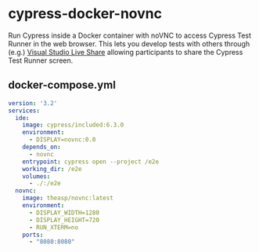 # cypress-docker-novnc
Run Cypress inside a Docker container with noVNC to access Cypress Test Runner in the web browser. This lets you develop tests with others through (e.g.) [Visual Studio Live Share](https://visualstudio.microsoft.com/services/live-share/) allowing participants to share the Cypress Test Runner screen.

## docker-compose.yml

```yml
version: '3.2'
services:
  ide:
    image: cypress/included:6.3.0
    environment:
      - DISPLAY=novnc:0.0
    depends_on:
      - novnc
    entrypoint: cypress open --project /e2e
    working_dir: /e2e
    volumes:
      - ./:/e2e
  novnc:
    image: theasp/novnc:latest
    environment:
      - DISPLAY_WIDTH=1280
      - DISPLAY_HEIGHT=720
      - RUN_XTERM=no
    ports:
      - "8080:8080"
```
